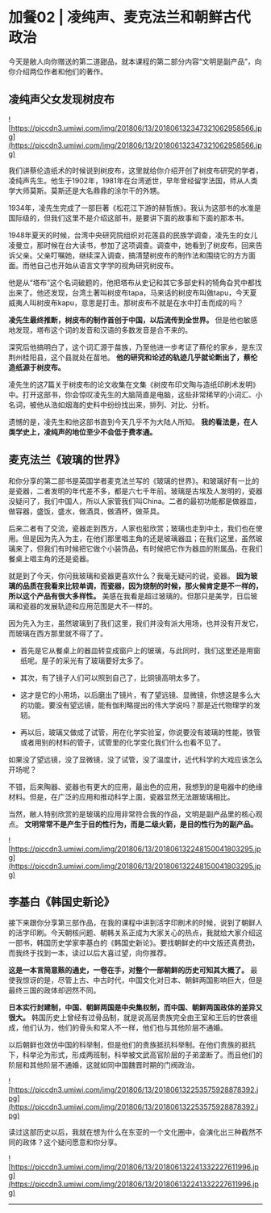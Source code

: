 # 加餐02 | 凌纯声、麦克法兰和朝鲜古代政治

今天是敝人向你赠送的第二道甜品，就本课程的第二部分内容“文明是副产品”，向你介绍两位作者和他们的著作。

## 凌纯声父女发现树皮布

![https://piccdn3.umiwi.com/img/201806/13/201806132347321062958566.jpg](https://piccdn3.umiwi.com/img/201806/13/201806132347321062958566.jpg)

我们讲蔡伦造纸术的时候说到树皮布，这里就给你介绍开创了树皮布研究的学者，凌纯声先生。他生于1902年，1981年在台湾逝世，早年曾经留学法国，师从人类学大师莫斯。莫斯还是大名鼎鼎的涂尔干的外甥。

1934年，凌先生完成了一部巨著《松花江下游的赫哲族》。我认为这部书的水准是国际级的，但我们这里不是介绍这部书，是要讲下面的故事和下面的那本书。

1948年夏天的时候，台湾中央研究院组织对花莲县的民族学调查，凌先生的女儿凌曼立，那时候在台大读书，参加了这项调查。调查中，她看到了树皮布，回来告诉父亲。父亲叮嘱她，继续深入调查，搞清楚树皮布的制作法和围绕它的方方面面。而他自己也开始从语言文字学的视角研究树皮布。

他是从“塔布”这个名词破题的，他把塔布从史记和其它多部史料的犄角旮旯中都找出来了。他还发现，台湾土著叫树皮布tapa，马来话的树皮布叫做tapu，今天夏威夷人叫树皮布kapu，意思是打击。那树皮布不就是在水中打击而成的吗？

 **凌先生最终推断，树皮布的制作首创于中国，以后流传到全世界。** 但是他也敏感地发现，塔布这个词的发音和汉语的多数发音是合不来的。

深究后他搞明白了，这个词汇源于苗族，乃至他进一步考证了蔡伦的家乡，是东汉荆州桂阳县，这个县就处在苗地。 **他的研究和论述的轨迹几乎就论断出了，蔡伦造纸源于树皮布。**

凌先生的这7篇关于树皮布的论文收集在文集《树皮布印文陶与造纸印刷术发明》中。打开这部书，你会惊叹凌先生的大脑简直是电脑，这些非常稀罕的小词汇、小名词，被他从浩如烟海的史料中纷纷找出来，排列、对比、分析。

遗憾的是，凌先生和他这部书直到今天几乎不为大陆人所知。 **我的看法是，在人类学史上，凌纯声的地位至少不会低于费孝通。**

## 麦克法兰《玻璃的世界》

和你分享的第二部书是英国学者麦克法兰写的《玻璃的世界》。和玻璃好有一比的是瓷器，二者发明的年代差不多，都是六七千年前。玻璃是古埃及人发明的，瓷器没疑问了，我们中国人，所以人家管我们叫China。二者的最初功能都是做器皿，做容器，盛饭，盛水，做酒具，做酒杯，做茶具。

后来二者有了交流，瓷器走到西方，人家也挺欣赏；玻璃也走到中土，我们也在使用。但是因为先入为主，在他们那里唱主角的还是玻璃器皿；在我们这里，虽然玻璃来了，但我们有时候把它做个小装饰品，有时候把它作为器皿的附属品，在我们餐桌上唱主角的还是瓷器。

就是到了今天，你问我玻璃和瓷器更喜欢什么？我毫无疑问的说，瓷器。 **因为玻璃的品质在我看来比较单调，而瓷器，因为烧制的时候，那火候肯定是不一样的，所以这个产品有很大多样性。** 美感在我看是超过玻璃的。但那只是美学，日后玻璃和瓷器的发展轨迹和应用范围是大不一样的。

因为先入为主，虽然玻璃到了我们这里，我们并没有派大用场，也并没有开发它，而玻璃在西方那里就不得了了。

* 首先是它从餐桌上的器皿转变成窗户上的玻璃，与此同时，我们这里还是用窗纸呢。屋子的采光有了玻璃要好太多了。

* 其次，有了镜子人们可以照到自己了，比铜镜高明太多了。

* 这才是它的小用场，以后磨出了镜片，有了望远镜、显微镜，你想这是多么大的功能。要没有望远镜，能有伽利略提出的伟大学说吗？那是近代物理学的发轫。

* 再以后，玻璃又做成了试管，用在化学实验室，你说要没有玻璃的性能，铁管或者用别的材料的管子，试管里的化学变化我们什么也看不见了。

如果没了望远镜，没了显微镜，没了试管，没了温度计，近代科学的大戏应该怎么开场呢？

不错，后来陶器、瓷器也有更大的应用，最出色的应用，我想到的是电器中的绝缘材料。但是，在广泛的应用和推动科学上面，瓷器显然无法跟玻璃相比。

当然，敝人特别欣赏的是玻璃的应用非常符合我的作品，文明是副产品里的核心观点。 **文明常常不是产生于目的性行为，而是二级火箭，是目的性行为的副产品。**

![https://piccdn3.umiwi.com/img/201806/13/201806132248150041803295.jpg](https://piccdn3.umiwi.com/img/201806/13/201806132248150041803295.jpg)

## 李基白《韩国史新论》

接下来跟你分享第三部作品，在我的课程中讲到活字印刷术的时候，说到了朝鲜人的活字印刷。今天朝核问题、朝韩关系正成为大家关心的热点，我就给大家介绍这一部书，韩国历史学家李基白的《韩国史新论》。要找朝鲜史的中文版还真费劲，而我终于找到一本，读过以后大喜过望，向你推荐。

 **这是一本言简意赅的通史，一卷在手，对整个一部朝鲜的历史可知其大概了。** 最使我惊讶的是，尽管上古、中古时代，中国文化对日本、朝鲜两国影响巨大，但是最终三国的政体却迥然不同。

 **日本实行封建制，中国、朝鲜两国是中央集权制，而中国、朝鲜两国政体的差异又很大。** 韩国历史上曾经有过骨品制，就是说高层贵族完全由王室和王后的世袭组成，他们认为，他们的骨头和常人不一样，他们也与其他阶层不通婚。

以后朝鲜也效仿中国的科举制，但是他们的贵族抵抗科举制。在他们贵族的抵抗下，科举沦为形式，形成两班制，科举被文武高官阶层的子弟垄断了。而且他们的阶层和其他阶层不通婚，这就如同中国魏晋时期的门阀政治。

![https://piccdn3.umiwi.com/img/201806/13/201806132253575928878392.jpg](https://piccdn3.umiwi.com/img/201806/13/201806132253575928878392.jpg)

读过这部历史以后，我就在想为什么在东亚的一个文化圈中，会演化出三种截然不同的政体？这个疑问愿意和你分享。

![https://piccdn3.umiwi.com/img/201806/13/201806132241332227611996.jpg](https://piccdn3.umiwi.com/img/201806/13/201806132241332227611996.jpg)

---
